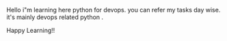 Hello i"m learning here python for devops. you can refer my tasks day wise. it's mainly devops related python .

Happy Learning!!
